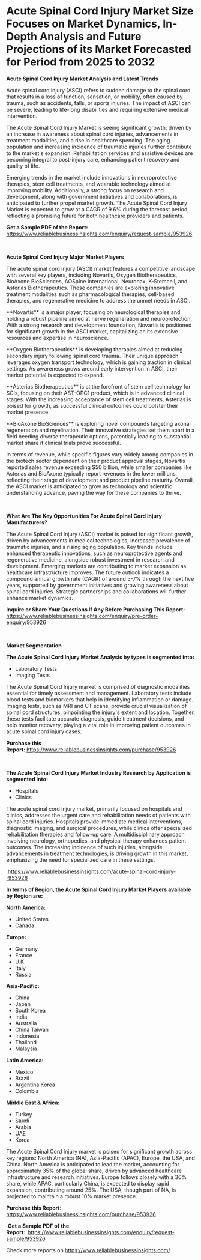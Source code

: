 <p><h1>Acute Spinal Cord Injury Market Size Focuses on Market Dynamics, In-Depth Analysis and Future Projections of its Market Forecasted for Period from 2025 to 2032</h1></p><p><strong>Acute Spinal Cord Injury Market Analysis and Latest Trends</strong></p>
<p><p>Acute spinal cord injury (ASCI) refers to sudden damage to the spinal cord that results in a loss of function, sensation, or mobility, often caused by trauma, such as accidents, falls, or sports injuries. The impact of ASCI can be severe, leading to life-long disabilities and requiring extensive medical intervention.</p><p>The Acute Spinal Cord Injury Market is seeing significant growth, driven by an increase in awareness about spinal cord injuries, advancements in treatment modalities, and a rise in healthcare spending. The aging population and increasing incidence of traumatic injuries further contribute to the market's expansion. Rehabilitation services and assistive devices are becoming integral to post-injury care, enhancing patient recovery and quality of life.</p><p>Emerging trends in the market include innovations in neuroprotective therapies, stem cell treatments, and wearable technology aimed at improving mobility. Additionally, a strong focus on research and development, along with government initiatives and collaborations, is anticipated to further propel market growth. The Acute Spinal Cord Injury Market is expected to grow at a CAGR of 9.6% during the forecast period, reflecting a promising future for both healthcare providers and patients.</p></p>
<p><strong>Get a Sample PDF of the Report:&nbsp;</strong> <a href="https://www.reliablebusinessinsights.com/enquiry/request-sample/953926?utm_campaign=2099&utm_medium=2&utm_source=Github&utm_content=ia&utm_term=07032025&utm_id=acute-spinal-cord-injury">https://www.reliablebusinessinsights.com/enquiry/request-sample/953926</a></p>
<p>&nbsp;</p>
<p><strong>Acute Spinal Cord Injury Major Market Players</strong></p>
<p><p>The acute spinal cord injury (ASCI) market features a competitive landscape with several key players, including Novartis, Oxygen Biotherapeutics, BioAxone BioSciences, AOSpine International, Neuronax, K-Stemcell, and Asterias Biotherapeutics. These companies are exploring innovative treatment modalities such as pharmacological therapies, cell-based therapies, and regenerative medicine to address the unmet needs in ASCI.</p><p>**Novartis** is a major player, focusing on neurological therapies and holding a robust pipeline aimed at nerve regeneration and neuroprotection. With a strong research and development foundation, Novartis is positioned for significant growth in the ASCI market, capitalizing on its extensive resources and expertise in neuroscience.</p><p>**Oxygen Biotherapeutics** is developing therapies aimed at reducing secondary injury following spinal cord trauma. Their unique approach leverages oxygen transport technology, which is gaining traction in clinical settings. As awareness grows around early intervention in ASCI, their market potential is expected to expand.</p><p>**Asterias Biotherapeutics** is at the forefront of stem cell technology for SCIs, focusing on their AST-OPC1 product, which is in advanced clinical stages. With the increasing acceptance of stem cell treatments, Asterias is poised for growth, as successful clinical outcomes could bolster their market presence.</p><p>**BioAxone BioSciences** is exploring novel compounds targeting axonal regeneration and myelination. Their innovative strategies set them apart in a field needing diverse therapeutic options, potentially leading to substantial market share if clinical trials prove successful.</p><p>In terms of revenue, while specific figures vary widely among companies in the biotech sector dependent on their product approval stages, Novartis reported sales revenue exceeding $50 billion, while smaller companies like Asterias and BioAxone typically report revenues in the lower millions, reflecting their stage of development and product pipeline maturity. Overall, the ASCI market is anticipated to grow as technology and scientific understanding advance, paving the way for these companies to thrive.</p></p>
<p>&nbsp;</p>
<p><strong>What Are The Key Opportunities For Acute Spinal Cord Injury Manufacturers?</strong></p>
<p><p>The Acute Spinal Cord Injury (ASCI) market is poised for significant growth, driven by advancements in medical technologies, increased prevalence of traumatic injuries, and a rising aging population. Key trends include enhanced therapeutic innovations, such as neuroprotective agents and regenerative medicine, alongside robust investment in research and development. Emerging markets are contributing to market expansion as healthcare infrastructure improves. The future outlook indicates a compound annual growth rate (CAGR) of around 5-7% through the next five years, supported by government initiatives and growing awareness about spinal cord injuries. Strategic partnerships and collaborations will further enhance market dynamics.</p></p>
<p><strong>Inquire or Share Your Questions If Any Before Purchasing This Report:</strong> <a href="https://www.reliablebusinessinsights.com/enquiry/pre-order-enquiry/953926?utm_campaign=2099&utm_medium=2&utm_source=Github&utm_content=ia&utm_term=07032025&utm_id=acute-spinal-cord-injury">https://www.reliablebusinessinsights.com/enquiry/pre-order-enquiry/953926</a></p>
<p>&nbsp;</p>
<p><strong>Market Segmentation</strong></p>
<p><strong>The Acute Spinal Cord Injury Market Analysis by types is segmented into:</strong></p>
<p><ul><li>Laboratory Tests</li><li>Imaging Tests</li></ul></p>
<p><p>The Acute Spinal Cord Injury market is comprised of diagnostic modalities essential for timely assessment and management. Laboratory tests include blood tests and biomarkers that help in identifying inflammation or damage. Imaging tests, such as MRI and CT scans, provide crucial visualization of spinal cord structures, pinpointing the injury's extent and location. Together, these tests facilitate accurate diagnosis, guide treatment decisions, and help monitor recovery, playing a vital role in improving patient outcomes in acute spinal cord injury cases.</p></p>
<p><strong>Purchase this Report:&nbsp;</strong><a href="https://www.reliablebusinessinsights.com/purchase/953926?utm_campaign=2099&utm_medium=2&utm_source=Github&utm_content=ia&utm_term=07032025&utm_id=acute-spinal-cord-injury">https://www.reliablebusinessinsights.com/purchase/953926</a></p>
<p>&nbsp;</p>
<p><strong>The Acute Spinal Cord Injury Market Industry Research by Application is segmented into:</strong></p>
<p><ul><li>Hospitals</li><li>Clinics</li></ul></p>
<p><p>The acute spinal cord injury market, primarily focused on hospitals and clinics, addresses the urgent care and rehabilitation needs of patients with spinal cord injuries. Hospitals provide immediate medical interventions, diagnostic imaging, and surgical procedures, while clinics offer specialized rehabilitation therapies and follow-up care. A multidisciplinary approach involving neurology, orthopedics, and physical therapy enhances patient outcomes. The increasing incidence of such injuries, alongside advancements in treatment technologies, is driving growth in this market, emphasizing the need for specialized care in these settings.</p></p>
<p><a href="https://www.reliablebusinessinsights.com/acute-spinal-cord-injury-r953926?utm_campaign=2099&utm_medium=2&utm_source=Github&utm_content=ia&utm_term=07032025&utm_id=acute-spinal-cord-injury">&nbsp;https://www.reliablebusinessinsights.com/acute-spinal-cord-injury-r953926</a></p>
<p><strong>In terms of Region, the Acute Spinal Cord Injury Market Players available by Region are:</strong></p>
<p>
    <p> <strong> North America: </strong>
        <ul>
            <li>United States</li>
            <li>Canada</li>
        </ul>
        </p> 
    <p> <strong> Europe: </strong>
        <ul>
            <li>Germany</li>
            <li>France</li>
            <li>U.K.</li>
            <li>Italy</li>
            <li>Russia</li>
        </ul>
        </p> 
    <p> <strong> Asia-Pacific: </strong>
        <ul>
            <li>China</li>
            <li>Japan</li>
            <li>South Korea</li>
            <li>India</li>
            <li>Australia</li>
            <li>China Taiwan</li>
            <li>Indonesia</li>
            <li>Thailand</li>
            <li>Malaysia</li>
        </ul>
        </p> 
    <p> <strong> Latin America: </strong>
        <ul>
            <li>Mexico</li>
            <li>Brazil</li>
            <li>Argentina Korea</li>
            <li>Colombia</li>
        </ul>
        </p> 
    <p> <strong> Middle East & Africa: </strong>
        <ul>
            <li>Turkey</li>
            <li>Saudi</li>
            <li>Arabia</li>
            <li>UAE</li>
            <li>Korea</li>
        </ul>
    </p>
    </p>
<p><p>The Acute Spinal Cord Injury market is poised for significant growth across key regions: North America (NA), Asia-Pacific (APAC), Europe, the USA, and China. North America is anticipated to lead the market, accounting for approximately 35% of the global share, driven by advanced healthcare infrastructure and research initiatives. Europe follows closely with a 30% share, while APAC, particularly China, is expected to display rapid expansion, contributing around 25%. The USA, though part of NA, is projected to maintain a robust 10% market presence.</p></p>
<p><strong>Purchase this Report: </strong><a href="https://www.reliablebusinessinsights.com/purchase/953926?utm_campaign=2099&utm_medium=2&utm_source=Github&utm_content=ia&utm_term=07032025&utm_id=acute-spinal-cord-injury">https://www.reliablebusinessinsights.com/purchase/953926</a></p>
<p>&nbsp;<strong>Get a Sample PDF of the Report:&nbsp;&nbsp;</strong><a href="https://www.reliablebusinessinsights.com/enquiry/request-sample/953926?utm_campaign=2099&utm_medium=2&utm_source=Github&utm_content=ia&utm_term=07032025&utm_id=acute-spinal-cord-injury">https://www.reliablebusinessinsights.com/enquiry/request-sample/953926</a></p>
<p><strong></strong></p>
<p>Check more reports on <a href="https://www.reliablebusinessinsights.com/?utm_campaign=2099&utm_medium=2&utm_source=Github&utm_content=ia&utm_term=07032025&utm_id=acute-spinal-cord-injury">https://www.reliablebusinessinsights.com/</a></p>